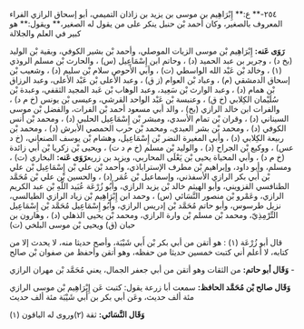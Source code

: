 ٢٥٤-** ع:** إِبْرَاهِيم بن موسى بن يزيد بن زاذان التميمي، أبو إسحاق الرازي الفراء المعروف بالصغير، وكان أحمد بْن حنبل ينكر على من يقول له الصغير،** ويقول:** هو كبير في العلم والجلالة

**رَوَى عَنه:** إِبْرَاهِيم بْن موسى الزيات الموصلي، وأحمد بْن بشير الكوفي، وبقية بْن الوليد (بخ د) ، وجرير بن عبد الحميد (د) ، وحاتم ابن إِسْمَاعِيل (س) ، والحارث بْن مسلم الروذي (١) ، وخالد بْن عَبْد الله الواسطي (ت) ، وأبي الأَحوص سلام بْن سليم (د) ، وشعيب بْن إسحاق الدمشقي (م) ، وعباد بْن العوام (ز ق) ، وعبد الأعلى بْن عَبْد الأعلى، وعبد الرزاق بْن همام (د) ، وعبد الوارث بْن سَعِيد، وعبد الوهاب بْن عَبد المجيد الثقفي، وعبدة بْن سُلَيْمان الكِلابي (خ ق) ، وعنبسة بْن عَبْد الواحد القرشي، وعيسى بْن يونس (خ م د) ، والفرات ابن خالد الرازي (بخ) ، والد أبي مسعود أحمد بْن الفرات، والفضل بْن موسى السيناني (د) ، وقران بْن تمام الأسدي، ومبشر بْن إِسْمَاعِيل الحلبي (د) ، ومحمد بْن أنس الكوفي (د) ، ومحمد بْن بشر العبدي، ومحمد بْن حرب الحمصي الأبرش (د) ، ومحمد بْن ربيعة الكِلابي (د) ، وأبي المغيرة النضر بْن إِسْمَاعِيل، وهشام بْن يوسف الصنعاني، (خ د عس) ، ووكيع بْن الجراح (د) ، والوليد بْن مسلم (خ م د ت) ، ويحيى بْن زكريا بْن أَبي زائدة (خ م د) ، وأبي المحياة يحيى بْن يَعْلَى المحاربي، ويزيد بن زريع**رَوَى عَنه:** البخاري (ت) ، ومسلم، وأبو داود، وإبراهيم بْن مطرف الإستراباذي، وأحمد بْن علي بْن إِسْمَاعِيل بْن علي بْن أَبي بكر الرازي الأسفذني، وإسماعيل بْن عُمَر (د) ، والحسين بْن علي بْن مُحَمَّد الطنافسي القزويني، وأبو الهيثم خالد بْن يزيد الرازي، وأَبُو زُرْعَة عُبَيد اللَّهِ بْن عبد الكريم الرازي، وعَمْرو بْن منصور النَّسَائي (س) ، وحمد ابن إِبْرَاهِيم بْن زياد الرازي الطيالسي، نزيل طرسوس، وأبو حاتم مُحَمَّد بْن إدريس الرازي، وأَبُو إِسْمَاعِيل مُحَمَّد بْن إِسْمَاعِيل التِّرْمِذِيّ، ومحمد بْن مسلم بْن وارة الرازي، ومحمد بْن يحيى الذهلي (د) ، وهارون بن حبان (ق) ويحيى بْن موسى البلخي (ت)

قال أبو زُرْعَة (١) : هو أتقن من أبي بكر بْن أَبي شَيْبَة، وأصح حديثا منه، لا يحدث إلا من كتابه، لا أعلم أني كتبت خمسين حديثا من حفظه، وهو أتقن وأحفظ من صفوان بْن صالح

**وَقَال أبو حاتم:** من الثقات وهو أتقن من أبي جعفر الجمال، يعني مُحَمَّد بْن مهران الرازي -

**وَقَال صالح بْن مُحَمَّد الحافظ:** سمعت أبا زرعة يقول: كتبت عَن إِبْرَاهِيم بْن موسى الرازي مئة ألف حديث، وعَن أبي بكر بن أَبي شَيْبَة مئة ألف حديث

**وَقَال النَّسَائي:** ثقة (٢)وروى له الباقون (١)